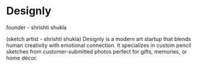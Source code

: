 # Designly
founder - shrishti shukla 

(sketch artist - shrishti shukla) 
Designly is a modern art startup that blends human creativity with emotional connection. It specializes in custom pencil sketches from customer-submitted photos  perfect for gifts, memories, or home décor.
